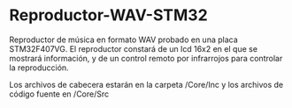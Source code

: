 # Reproductor-WAV-STM32
Reproductor de música en formato WAV probado en una placa STM32F407VG. El reproductor constará de un lcd 16x2 en el que se mostrará información, y de un control remoto por infrarrojos para controlar la reproducción.

Los archivos de cabecera estarán en la carpeta /Core/Inc y los archivos de código fuente en /Core/Src
